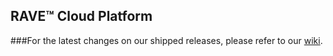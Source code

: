 ## RAVE&trade; Cloud Platform

###For the latest changes on our shipped releases, please refer to our [wiki](https://github.com/ravecp/ravecp/wiki/CHANGELOG).

